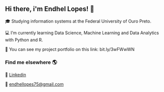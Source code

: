 ## Hi there, i'm Endhel Lopes! 👋

:mortar_board: Studying information systems at the Federal University of Ouro Preto.

:computer: I’m currently learning Data Science, Machine Learning and Data Analytics with Python and R.

:briefcase: You can see my project portfolio on this link: bit.ly/3wFWwWN

### Find me elsewhere :earth_americas:

:iphone: [Linkedin](https://linkedin.com/in/endhellopes)

:email: endhellopes75@gmail.com


